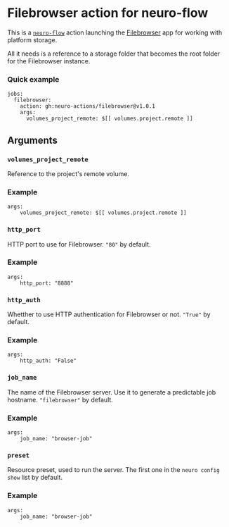 # Filebrowser action for neuro-flow

This is a [`neuro-flow`](https://github.com/neuro-inc/neuro-flow) action launching the [Filebrowser](https://hub.docker.com/r/filebrowser/filebrowser) app for working with platform storage.

All it needs is a reference to a storage folder that becomes the root folder for the Filebrowser instance.

### Quick example

```
jobs:
  filebrowser:
    action: gh:neuro-actions/filebrowser@v1.0.1
    args:
      volumes_project_remote: $[[ volumes.project.remote ]]
```

## Arguments

### `volumes_project_remote`

Reference to the project's remote volume.

### Example

```
args:
	volumes_project_remote: $[[ volumes.project.remote ]]
```

### `http_port`

HTTP port to use for Filebrowser. `"80"` by default.

### Example

```
args:
	http_port: "8888"
```

### `http_auth`

Whetther to use HTTP authentication for Filebrowser or not. `"True"` by default.

### Example

```
args:
	http_auth: "False"
```

### `job_name`

The name of the Filebrowser server. Use it to generate a predictable job hostname. `"filebrowser"` by default.

### Example

```
args:
	job_name: "browser-job"
```

### `preset`

Resource preset, used to run the server. The first one in the `neuro config show` list by default.

### Example

```
args:
	job_name: "browser-job"
```
